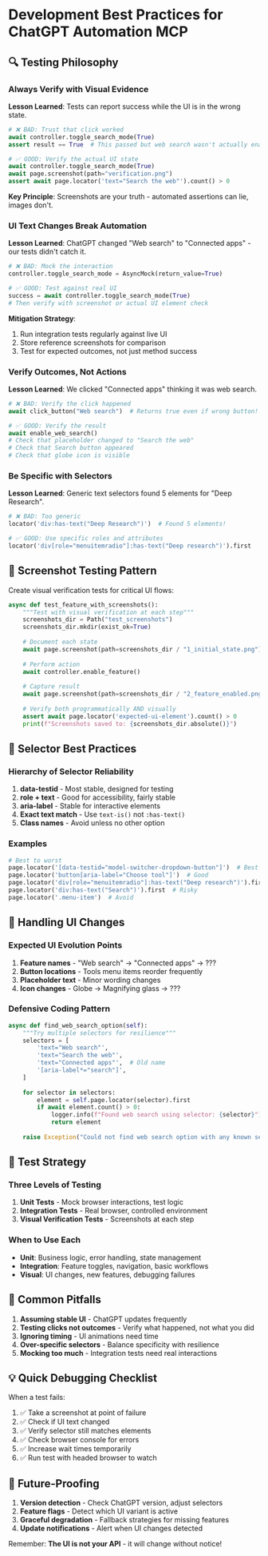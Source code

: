 # Development Best Practices for ChatGPT Automation MCP

## 🔍 Testing Philosophy

### Always Verify with Visual Evidence

**Lesson Learned**: Tests can report success while the UI is in the wrong state.

```python
# ❌ BAD: Trust that click worked
await controller.toggle_search_mode(True)
assert result == True  # This passed but web search wasn't actually enabled!

# ✅ GOOD: Verify the actual UI state
await controller.toggle_search_mode(True)
await page.screenshot(path="verification.png")
assert await page.locator('text="Search the web"').count() > 0
```

**Key Principle**: Screenshots are your truth - automated assertions can lie, images don't.

### UI Text Changes Break Automation

**Lesson Learned**: ChatGPT changed "Web search" to "Connected apps" - our tests didn't catch it.

```python
# ❌ BAD: Mock the interaction
controller.toggle_search_mode = AsyncMock(return_value=True)

# ✅ GOOD: Test against real UI
success = await controller.toggle_search_mode(True)
# Then verify with screenshot or actual UI element check
```

**Mitigation Strategy**:
1. Run integration tests regularly against live UI
2. Store reference screenshots for comparison
3. Test for expected outcomes, not just method success

### Verify Outcomes, Not Actions

**Lesson Learned**: We clicked "Connected apps" thinking it was web search.

```python
# ❌ BAD: Verify the click happened
await click_button("Web search")  # Returns true even if wrong button!

# ✅ GOOD: Verify the result
await enable_web_search()
# Check that placeholder changed to "Search the web"
# Check that Search button appeared
# Check that globe icon is visible
```

### Be Specific with Selectors

**Lesson Learned**: Generic text selectors found 5 elements for "Deep Research".

```python
# ❌ BAD: Too generic
locator('div:has-text("Deep Research")')  # Found 5 elements!

# ✅ GOOD: Use specific roles and attributes
locator('div[role="menuitemradio"]:has-text("Deep research")').first
```

## 📸 Screenshot Testing Pattern

Create visual verification tests for critical UI flows:

```python
async def test_feature_with_screenshots():
    """Test with visual verification at each step"""
    screenshots_dir = Path("test_screenshots")
    screenshots_dir.mkdir(exist_ok=True)
    
    # Document each state
    await page.screenshot(path=screenshots_dir / "1_initial_state.png")
    
    # Perform action
    await controller.enable_feature()
    
    # Capture result
    await page.screenshot(path=screenshots_dir / "2_feature_enabled.png")
    
    # Verify both programmatically AND visually
    assert await page.locator('expected-ui-element').count() > 0
    print(f"Screenshots saved to: {screenshots_dir.absolute()}")
```

## 🎯 Selector Best Practices

### Hierarchy of Selector Reliability

1. **data-testid** - Most stable, designed for testing
2. **role + text** - Good for accessibility, fairly stable
3. **aria-label** - Stable for interactive elements
4. **Exact text match** - Use `text-is()` not `:has-text()`
5. **Class names** - Avoid unless no other option

### Examples

```python
# Best to worst
page.locator('[data-testid="model-switcher-dropdown-button"]')  # Best
page.locator('button[aria-label="Choose tool"]')  # Good
page.locator('div[role="menuitemradio"]:has-text("Deep research")').first  # OK
page.locator('div:has-text("Search")').first  # Risky
page.locator('.menu-item')  # Avoid
```

## 🔄 Handling UI Changes

### Expected UI Evolution Points

1. **Feature names** - "Web search" → "Connected apps" → ???
2. **Button locations** - Tools menu items reorder frequently
3. **Placeholder text** - Minor wording changes
4. **Icon changes** - Globe → Magnifying glass → ???

### Defensive Coding Pattern

```python
async def find_web_search_option(self):
    """Try multiple selectors for resilience"""
    selectors = [
        'text="Web search"',
        'text="Search the web"', 
        'text="Connected apps"',  # Old name
        '[aria-label*="search"]',
    ]
    
    for selector in selectors:
        element = self.page.locator(selector).first
        if await element.count() > 0:
            logger.info(f"Found web search using selector: {selector}")
            return element
    
    raise Exception("Could not find web search option with any known selector")
```

## 🧪 Test Strategy

### Three Levels of Testing

1. **Unit Tests** - Mock browser interactions, test logic
2. **Integration Tests** - Real browser, controlled environment
3. **Visual Verification Tests** - Screenshots at each step

### When to Use Each

- **Unit**: Business logic, error handling, state management
- **Integration**: Feature toggles, navigation, basic workflows
- **Visual**: UI changes, new features, debugging failures

## 🚨 Common Pitfalls

1. **Assuming stable UI** - ChatGPT updates frequently
2. **Testing clicks not outcomes** - Verify what happened, not what you did
3. **Ignoring timing** - UI animations need time
4. **Over-specific selectors** - Balance specificity with resilience
5. **Mocking too much** - Integration tests need real interactions

## 💡 Quick Debugging Checklist

When a test fails:

1. ✅ Take a screenshot at point of failure
2. ✅ Check if UI text changed
3. ✅ Verify selector still matches elements
4. ✅ Check browser console for errors
5. ✅ Increase wait times temporarily
6. ✅ Run test with headed browser to watch

## 🔮 Future-Proofing

1. **Version detection** - Check ChatGPT version, adjust selectors
2. **Feature flags** - Detect which UI variant is active
3. **Graceful degradation** - Fallback strategies for missing features
4. **Update notifications** - Alert when UI changes detected

Remember: **The UI is not your API** - it will change without notice!